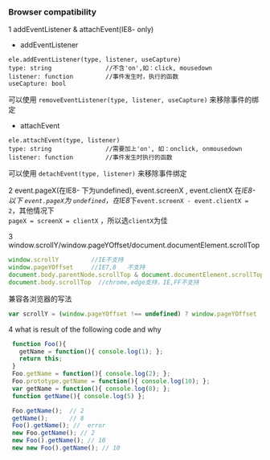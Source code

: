 ### Browser compatibility
1 addEventListener & attachEvent(IE8- only)

* addEventListener
```javscript
ele.addEventListener(type, listener, useCapture)   
type: string               //不含'on',如：click, mousedown   
listener: function         //事件发生时，执行的函数   
useCapture: bool
```
可以使用 `removeEventListener(type, listener, useCapture)` 来移除事件的绑定

* attachEvent
```javscript
ele.attachEvent(type, listener)  
type: string               //需要加上'on', 如：onclick, onmousedown   
listener: function         //事件发生时执行的函数 
```
可以使用 `detachEvent(type, listener)` 来移除事件绑定  


2 event.pageX(在IE8- 下为undefined), event.screenX , event.clientX
在*IE8-*以下 `event.pageX`为 `undefined`，在*IE8*下`event.screenX - event.clientX = 2`，其他情况下    
`pageX = screenX = clientX` ，所以选`clientX`为佳  

3 window.scrollY/window.pageYOffset/document.documentElement.scrollTop
```javascript
window.scrollY         //IE不支持
window.pageYOffset     //IE7,8   不支持
document.body.parentNode.scrollTop & document.documentElement.scrollTop  //chrome,edge 不支持 IE,FF支持
document.body.scrollTop  //chrome,edge支持，IE,FF不支持
```
兼容各浏览器的写法  

```javascript
var scrollY = (window.pageYOffset !== undefined) ? window.pageYOffset : (document.body || document.documentElement || document.body.parentNode).scrollTop;
```

4 what is result of the following code and why
```javascript
 function Foo(){
   getName = function(){ console.log(1); };
   return this;
 }
 Foo.getName = function(){ console.log(2); };
 Foo.prototype.getName = function(){ console.log(10); };
 var getName = function(){ console.log(8); };
 function getName(){ console.log(5) };

 Foo.getName();  // 2
 getName();      // 8
 Foo().getName(); //  error
 new Foo.getName(); // 2 
 new Foo().getName(); // 10
 new new Foo().getName(); // 10
```